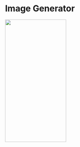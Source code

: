 # Image Generator

<img src="https://github.com/haseeb-pjr/Android_Image-Generator/blob/master/preview.gif" width="200" height="400"/>
